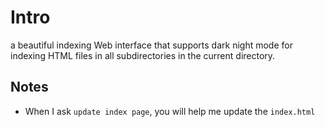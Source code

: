 # Intro

a beautiful indexing Web interface that supports dark night mode for indexing HTML files in all subdirectories in the current directory.

## Notes

- When I ask `update index page`, you will help me update the `index.html`
